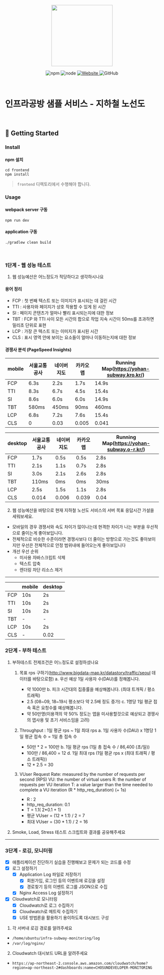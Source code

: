 <p align="center">
    <img width="200px;" src="https://raw.githubusercontent.com/woowacourse/atdd-subway-admin-frontend/master/images/main_logo.png"/>
</p>
<p align="center">
  <img alt="npm" src="https://img.shields.io/badge/npm-%3E%3D%205.5.0-blue">
  <img alt="node" src="https://img.shields.io/badge/node-%3E%3D%209.3.0-blue">
  <a href="https://edu.nextstep.camp/c/R89PYi5H" alt="nextstep atdd">
    <img alt="Website" src="https://img.shields.io/website?url=https%3A%2F%2Fedu.nextstep.camp%2Fc%2FR89PYi5H">
  </a>
  <img alt="GitHub" src="https://img.shields.io/github/license/next-step/atdd-subway-service">
</p>

<br>

# 인프라공방 샘플 서비스 - 지하철 노선도

<br>

## 🚀 Getting Started

### Install
#### npm 설치
```
cd frontend
npm install
```
> `frontend` 디렉토리에서 수행해야 합니다.

### Usage
#### webpack server 구동
```
npm run dev
```
#### application 구동
```
./gradlew clean build
```
<br>


### 1단계 - 웹 성능 테스트
1. 웹 성능예산은 어느정도가 적당하다고 생각하시나요

#### 용어 정리
- FCP : 첫 번째 텍스트 또는 이미지가 표시되는 데 걸린 시간
- TTI : 사용자와 페이지가 상호 작용할 수 있게 된 시간
- SI : 페이지 콘텐츠가 얼마나 빨리 표시되는지에 대한 정보
- TBT : FCP 와 TTI 사이 모든 시간의 합으로 작업 지속 시간이 50ms를 초과하면 밀리초 단위로 표현
- LCP : 가장 큰 텍스트 또는 이미지가 표시된 시간
- CLS : 표시 영역 안에 보이는 요소들이 얼마나 이동하는지에 대한 정보

#### 경쟁사 분석 (PageSpeed Insights)
| mobile | 서울교통공사 | 네이버지도 | 카카오맵   | Running Map(https://yohan-subway.kro.kr/) |
|--------|--------|-------|--------|-------------------------------------------|
| FCP    | 6.3s   | 2.2s  | 1.7s   | 14.9s                                     |
| TTI    | 8.3s   | 6.7s  | 4.5s   | 15.4s                                     |
| SI     | 8.6s   | 6.0s  | 6.0s   | 14.9s                                     |
| TBT    | 580ms  | 450ms | 90ms   | 460ms                                     |
| LCP    | 6.8s   | 7.2s  | 7.6s   | 15.4s                                     |
| CLS    | 0      | 0.03  | 0.005  | 0.041                                     |

| desktop | 서울교통공사 | 네이버지도 | 카카오맵  | Running Map(https://yohan-subway.o-r.kr/) |
|---------|--------|-------|-------|-------------------------------------------|
| FCP     | 1.7s   | 0.5s  | 0.5s  | 2.8s                                      |
| TTI     | 2.1s   | 1.1s  | 0.7s  | 2.8s                                      |
| SI      | 3.0s   | 2.1s  | 2.6s  | 2.8s                                      |
| TBT     | 110ms  | 0ms   | 0ms   | 30ms                                      |
| LCP     | 2.5s   | 1.5s  | 1.1s  | 2.8s                                      |
| CLS     | 0.014  | 0.006 | 0.039 | 0.04                                      |

2. 웹 성능예산을 바탕으로 현재 지하철 노선도 서비스의 서버 목표 응답시간 가설을 세워보세요.

- 모바일의 경우 경쟁서와 속도 차이가 많이나는데 현격한 차이가 나는 부분을 우선적으로 줄이는게 좋아보입니다.
- 전체적으로 비슷한 수준이라면 경쟁사보다 더 줄이는 방향으로 가는것도 좋아보이지만 우선은 전체적으로 안정 범위내에 들어오는게 좋아보입니다
- 개선 우선 순위 
  - 미사용 자바스크립트 삭제
  - 텍스트 압축 
  - 렌더링 차단 리소스 제거
---
|     | mobile | desktop |
|-----|--------|---------|
| FCP | 10s    | 2s      |
| TTI | 10s    | 2s      |
| SI  | 10s    | 2s      |
| TBT | -      | -       |
| LCP | 10s    | 2s      |
| CLS | -      | 0.02    |


### 2단계 - 부하 테스트 
1. 부하테스트 전제조건은 어느정도로 설정하셨나요
   1) 목표 rps 구하기(http://www.bigdata-map.kr/datastory/traffic/seoul 데이터를 바탕으로함)
      a. 우선 예상 1일 사용자 수(DAU)를 정해봅니다.
       - 약 1000만
      b. 피크 시간대의 집중률을 예상해봅니다. (최대 트개픽 / 평소 트래픽)
       - 2.5 (08~09, 18~19시 평소보다 약 2.5배 정도 증가)
      c. 1명당 1일 평균 접속 혹은 요청수를 예상해봅니다.
       - 약 50만명(이용객의 약 50% 정도는 앱을 미사용할것으로  예상되고 경쟁사의 앱사용  및 초기 서비스임을 고려)

    2) Throughput : 1일 평균 rps ~ 1일 최대 rps
      a. 1일 사용자 수(DAU) x 1명당 1일 평균 접속 수 = 1일 총 접속 수
       - 50만 * 2 = 100만
      b. 1일 평균 rps (1일 총 접속 수 / 86,400 (초/일))
       - 100만 / 86,400 = 12
      d. 1일 최대 rps (1일 평균 rps x (최대 트래픽 / 평소 트래픽))
       - 12 * 2.5 = 30

   3) VUser
      Request Rate: measured by the number of requests per second (RPS)
      VU: the number of virtual users
      R: the number of requests per VU iteration
      T: a value larger than the time needed to complete a VU iteration (R * http_req_duration) (+ 1s)

      - R : 2
      - http_req_duration: 0.1
      - T = 1.1( 2*0.1 + 1)
      - 평균 VUser = (12 * 1.1) / 2 = 7
      - 최대 VUser = (30 * 1.1) / 2 = 16

2. Smoke, Load, Stress 테스트 스크립트와 결과를 공유해주세요
---

### 3단계 - 로깅, 모니터링

- [x] 애플리케이션 진단하기 실습을 진행해보고 문제가 되는 코드를 수정
- [x] 로그 설정하기
    - [x] Application Log 파일로 저장하기
        - [x] 회원가입, 로그인 등의 이벤트에 로깅을 설정
        - [x] 경로찾기 등의 이벤트 로그를 JSON으로 수집
    - [x] Nginx Access Log 설정하기
- [x] Cloudwatch로 모니터링
    - [x] Cloudwatch로 로그 수집하기
    - [x] Cloudwatch로 메트릭 수집하기
    - [x] USE 방법론을 활용하기 용이하도록 대시보드 구성

1. 각 서버내 로깅 경로를 알려주세요
- `/home/ubuntu/infra-subway-monitoring/log`
- `/var/log/nginx/`
2. Cloudwatch 대시보드 URL을 알려주세요
- `https://ap-northeast-2.console.aws.amazon.com/cloudwatch/home?region=ap-northeast-2#dashboards:name=CHOSUNDEVELOPER-MONITORING`

